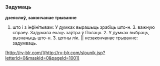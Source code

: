 ### Задумаць
**дзеяслоў, закончанае трыванне**

1. што і з інфінітывам: У думках вырашыць зрабіць што-н. З. важную спраеу. Задумала ехаць заўтра ў Полацк. 2. У думках выбраць, вызначыць што-н. З. цотны лік. || незакончанае трыванне: задумваць.

<a rel="author">[http://rv-blr.com/](http://rv-blr.com/slounik.jsp?letterId=0&maskId=0&pageId=1001)</a>
